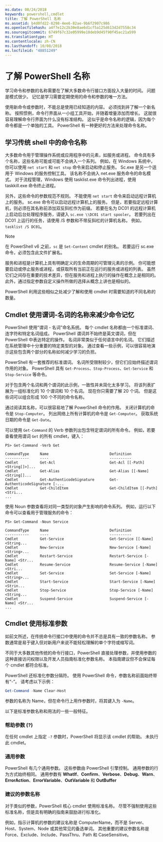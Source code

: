 ```yaml
---
ms.date: 08/24/2018
keywords: powershell,cmdlet
title: 了解 PowerShell 名称
ms.assetid: b4d0fd22-8298-4ee6-82ae-9b6f2907c986
ms.openlocfilehash: a4f7e12c2b30e8ae6d1cf5a125d613d2d7558c34
ms.sourcegitcommit: 6749f67c32e05999e10deb9d45f90f45ac21a599
ms.translationtype: HT
ms.contentlocale: zh-CN
ms.lasthandoff: 10/08/2018
ms.locfileid: "48851249"
---
```

# <a name="learning-powershell-names"></a>了解 PowerShell 名称

学习命令和参数的名称需要在了解大多数命令行接口方面投入大量的时间。 问题是模式很少。 记忆是学习需要定期使用的命令和参数的唯一方法。

使用新命令或参数时，不能总是使用已经知道的内容。 必须找到并了解一个新名称。 按照惯例，命令行界面从一小组工具开始，并随着增量添加而增长。 这就很容易理解命令行界面为什么没有标准结构。
这似乎是命令名称的逻辑，因为每个命令都是一个单独的工具。 PowerShell 有一种更好的方法来处理命令名称。

## <a name="learning-command-names-in-traditional-shells"></a>学习传统 shell 中的命令名称

大多数命令用于管理操作系统或应用程序中的元素，如服务或进程。 命令具有多个名称，这些名称可能或可能不会纳入一个系列。 例如，在 Windows 系统中，你可以使用 `net start` 和 `net stop` 命令来启动和停止服务。 Sc.exe 是另一个适用于 Windows 的服务控制工具。 该名称不会纳入 net.exe 服务命令的命名模式。 对于流程管理，Windows 使用 tasklist.exe 命令列出进程，使用 taskkill.exe 命令终止进程。

另外，这些命令的参数规范不规则。 不能使用 `net start` 命令来启动远程计算机上的服务。 sc.exe  命令可以启动远程计算机上的服务。 但是，若要指定远程计算机，则必须在其名称前添加双反斜杠作为前缀。 若要在名为 DC01 的远程计算机上启动后台处理程序服务，请键入 `sc.exe \\DC01 start spooler`。
若要列出在 DC01 上运行的任务，请使用 /S 参数和不带反斜杠的计算机名称。 例如，`tasklist /S DC01`。

> [!NOTE]
> 在 PowerShell v6 之前，`sc` 是 `Set-Content` cmdlet 的别名。 若要运行 sc.exe 命令，必须包含此文件扩展名。

服务和进程是计算机上具有明确定义的生命周期的可管理元素的示例。 你可能想要启动或停止服务或进程，或获取所有当前正在运行的服务或进程的列表。 虽然它们之间存在重要的技术差异，但在服务和进程上执行的操作在概念上是相同的。 此外，通过指定参数自定义操作所做的选择从概念上讲也是相似的。

PowerShell 利用这些相似之处减少了解和使用 cmdlet 时需要知道的不同名称的数量。

## <a name="cmdlets-use-verb-noun-names-to-reduce-command-memorization"></a>Cmdlet 使用谓词-名词的名称来减少命令记忆

PowerShell 使用“谓词 - 名词”命名系统。 每个 cmdlet 名称都由一个标准谓词、连字符和特定名词组成。 PowerShell 谓词并不始终是英文谓词，但在 PowerShell 中表达特定的操作。 名词非常类似于任何语言中的名词。 它们描述在系统管理中十分重要的特定类型的对象。 通过查看一些示例，可以很容易地演示这些包含两个部分的名称如何减少学习的负担。

PowerShell 有一套推荐的标准谓词。 名词所受限制较少，但它们应始终描述谓词作用的对象。 PowerShell 具有 `Get-Process`、`Stop-Process`、`Get-Service` 和 `Stop-Service` 等命令。

对于包含两个名词和两个谓词的此示例，一致性并未简化太多学习。 将该列表扩展为一组标准化的 10 个谓词和 10 个名词。 现在你只需要了解 20 个词。
但是这些词可以组合形成 100 个不同的命令名称。

通过阅读其名称，可以很容易地了解 PowerShell 命令的作用。 关闭计算机的命令是 `Stop-Computer`。 列出网络上所有计算机的命令是 `Get-Computer`。 获取系统日期的命令是 `Get-Date`。

可以使用 `Get-Command` 的 Verb 参数列出包含特定谓词的所有命令。 例如，若要查看使用谓词 `Get` 的所有 cmdlet，键入：

```
PS> Get-Command -Verb Get

CommandType     Name                            Definition
-----------     ----                            ----------
Cmdlet          Get-Acl                         Get-Acl [[-Path] <String[]>]...
Cmdlet          Get-Alias                       Get-Alias [[-Name] <String[]...
Cmdlet          Get-AuthenticodeSignature       Get-AuthenticodeSignature [-...
Cmdlet          Get-ChildItem                   Get-ChildItem [[-Path] <Stri...
...
```

使用 Noun 参数查看将对同一类型的对象产生影响的命令系列。 例如，运行以下命令可以查看用于管理服务的命令：

```
PS> Get-Command -Noun Service

CommandType     Name                            Definition
-----------     ----                            ----------
Cmdlet          Get-Service                     Get-Service [[-Name] <String...
Cmdlet          New-Service                     New-Service [-Name] <String>...
Cmdlet          Restart-Service                 Restart-Service [-Name] <Str...
Cmdlet          Resume-Service                  Resume-Service [-Name] <Stri...
Cmdlet          Set-Service                     Set-Service [-Name] <String>...
Cmdlet          Start-Service                   Start-Service [-Name] <Strin...
Cmdlet          Stop-Service                    Stop-Service [-Name] <String...
Cmdlet          Suspend-Service                 Suspend-Service [-Name] <Str...
...
```

## <a name="cmdlets-use-standard-parameters"></a>Cmdlet 使用标准参数

如前文所述，在传统命令行接口中使用的命令并不总是具有一致的参数名称。 参数通常是易于键入但对新用户来说不能轻松理解的单个字符或缩写词。

不同于大多数其他传统的命令行接口，PowerShell 直接处理参数，并使用参数的这种直接访问权限以及开发人员指南标准化参数名称。 本指南建议但不会保证每个 cmdlet 都符合标准。

PowerShell 还标准化参数分隔符。 使用 PowerShell 命令，参数名称前面始终带有“-”。 请考虑以下示例：

```powershell
Get-Command -Name Clear-Host
```

参数的名称为 Name，但在命令行上用作参数时，将其键入为 `-Name`。

以下是标准参数名称和用法的一些一般特征。

### <a name="the-help-parameter-"></a>帮助参数 (?)

在任何 cmdlet 上指定 `-?` 参数时，PowerShell 将显示该 cmdlet 的帮助。
未执行此 cmdlet。

### <a name="common-parameters"></a>通用参数

PowerShell 有几个通用参数。 这些参数由 PowerShell 引擎控制。 通用参数的行为方式始终相同。 通用参数有 **WhatIf**、**Confirm**、**Verbose**、**Debug**、**Warn**、**ErrorAction**、**ErrorVariable**、**OutVariable** 和 **OutBuffer**

### <a name="recommended-parameter-names"></a>建议的参数名称

对于类似的参数，PowerShell 核心 cmdlet 使用标准名称。 尽管不强制使用这些标准名称，但是具有明确的指南来鼓励进行标准化。

例如，指示计算机的参数的建议名称是 ComputerName，而不是 Server、Host、System、Node 或其他常见的备选单词。 其他重要的建议参数名称是 Force、Exclude、Include、PassThru、Path 和 CaseSensitive。